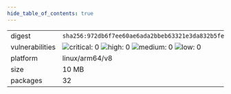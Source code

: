 ```yaml
---
hide_table_of_contents: true
---
```


<table>
<tr><td>digest</td><td><code>sha256:972db6f7ee60ae6ada2bbeb63321e3da832b5fe1ab9db1c397449c2a6ed1dff9</code></td><tr><tr><td>vulnerabilities</td><td><img alt="critical: 0" src="https://img.shields.io/badge/critical-0-lightgrey"/> <img alt="high: 0" src="https://img.shields.io/badge/high-0-lightgrey"/> <img alt="medium: 0" src="https://img.shields.io/badge/medium-0-lightgrey"/> <img alt="low: 0" src="https://img.shields.io/badge/low-0-lightgrey"/> <!-- unspecified: 0 --></td></tr>
<tr><td>platform</td><td>linux/arm64/v8</td></tr>
<tr><td>size</td><td>10 MB</td></tr>
<tr><td>packages</td><td>32</td></tr>
</table>
</details></table>
</details>

<table></table>

